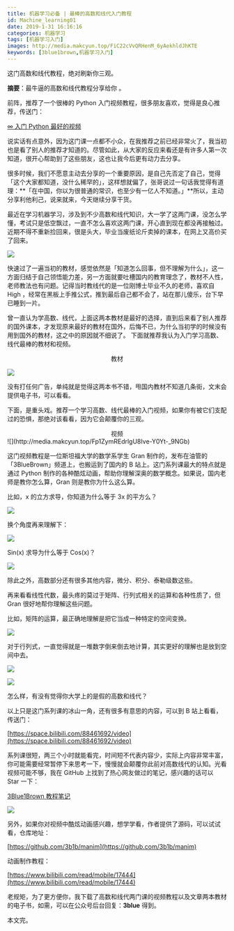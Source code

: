 ```yaml
---
title: 机器学习必备 | 最棒的高数和线代入门教程
id: Machine_learning01
date: 2019-1-31 16:16:16
categories: 机器学习
tags: [机器学习入门]
images: http://media.makcyun.top/FiC22cVvQRHenM_6yAekhldJhKTE
keywords: [3blue1brown,机器学习入门]
---
```

这门高数和线代教程，绝对刷新你三观。

<!-- more -->  

**摘要**：最牛逼的高数和线代教程分享给你 。

前阵，推荐了一个很棒的 Python 入门视频教程，很多朋友喜欢，觉得是良心推荐，传送门：

[∞ 入门 Python 最好的视频](https://www.makcyun.top/web_scraping_withpython19.html)

说实话有点意外，因为这门课一点都不小众，在我推荐之前已经非常火了，我当初也是看了别人的推荐才知道的。尽管如此，从大家的反应来看还是有许多人第一次知道，很开心帮助到了这些朋友，这也让我今后更有动力去分享。

很多时候，我们不愿意主动去分享的一个重要原因，是自己先否定了自己，觉得「这个大家都知道，没什么稀罕的」，这样想就偏了，张哥说过一句话我觉得有道理：**「在中国，你以为很普通的常识，也至少有一亿人不知道。」**所以，主动分享利他利己，说来就来，今天继续分享干货。

最近在学习机器学习，涉及到不少高数和线代知识，大一学了这两门课，没怎么学懂，考试只是低空飘过，一直不怎么喜欢这两门课，开心直到现在都没再接触过。近期不得不重新捡回来，很是头大，毕业当废纸论斤卖掉的课本，在网上又高价买了回来。

![](http://media.makcyun.top/201901221601_879.jpg)

快速过了一遍当初的教材，感觉依然是「知道怎么回事，但不理解为什么」，这一方面归结于自己领悟能力差，另一方面就要吐槽国内的教育理念了，教材不人性，老师教法也有问题。记得当时教线代的是一位刚博士毕业不久的老师，喜欢自 High ，经常在黑板上手推公式，推到最后自己都不会了，站在那儿傻乐，台下早已睡到一片。

曾一直认为学高数、线代，上面这两本教材是最好的选择，直到后来看了别人推荐的国外课本，才发现原来最好的教材在国外，后悔不已，为什么当初学的时候没有用到国外的教材，这之中的原因就不细说了。
下面就推荐我认为入门学习高数、线代最棒的教材和视频。

<center>教材</center>

![](http://media.makcyun.top/FqD9O1FvM0pcZvDdD2g5OSpVZOJD)

没有打任何广告，单纯就是觉得这两本书不错，甩国内教材不知道几条街，文末会提供电子书，可以看看。

下面，是重头戏。推荐一个学习高数、线代最棒的入门视频，如果你有被它们支配过的恐惧，那绝对该看看，因为它会颠覆你的三观。

<center>视频</center>
![](http://media.makcyun.top/Fp1ZymREdrlgU8Ive-Y0Yt-_9NGb)

这门视频教程是一位斯坦福大学的数学系学生 Gran 制作的，发布在油管的「3BlueBrown」频道上，也搬运到了国内的 B 站上。这门系列课最大的特点就是通过 Python 制作的各种酷炫动画，帮助你理解深奥的数学概念。如果说，国内老师是教你怎么算，Gran 则是教你为什么这么算。



比如，x 的立方求导，你知道为什么等于 3x 的平方么？

![](http://media.makcyun.top/%E5%AF%BC%E6%95%B0.gif)

换个角度再来理解下：

![](http://media.makcyun.top/%E5%AF%BC%E6%95%B02.gif)

Sin(x) 求导为什么等于 Cos(x)？

![](http://media.makcyun.top/sinx.gif)

除此之外，高数部分还有很多其他内容，微分、积分、泰勒级数这些。

再来看看线性代数，最头疼的莫过于矩阵、行列式相关的运算和各种性质了，但 Gran 很好地帮你理解这些问题。

比如，矩阵的运算，最正确地理解是把它当成一种特定的空间变换。

![](http://media.makcyun.top/%E7%9F%A9%E9%98%B5%E4%B9%98%E6%B3%952.gif)

对于行列式，一直觉得就是一堆数字倒来倒去地计算，其实更好的理解也是放到空间中去。

![](http://media.makcyun.top/%E8%A1%8C%E5%88%97%E5%BC%8F.gif)



![](http://media.makcyun.top/%E8%A1%8C%E5%88%97%E5%BC%8F2.gif)

怎么样，有没有觉得你大学上的是假的高数和线代？

以上只是这门系列课的冰山一角，还有很多有意思的内容，可以到 B 站上看看，传送门：

[https://space.bilibili.com/88461692/video](https://space.bilibili.com/88461692/video)

系列课很短，两三个小时就能看完，时间短不代表内容少，实际上内容非常丰富，你可能需要经常暂停下来思考一下，慢慢就会颠覆你此前对高数线代的认知。光看视频可能不够，我在 GitHub 上找到了热心网友做过的笔记，感兴趣的话可以 Star 一下：

[3Blue1Brown 教程笔记](https://github.com/imhuay/Algorithm_Interview_Notes-Chinese/blob/master/C-%E6%95%B0%E5%AD%A6/B-%E5%BE%AE%E7%A7%AF%E5%88%86%E7%9A%84%E6%9C%AC%E8%B4%A8.md)

![](http://media.makcyun.top/FpnDUQzbrMW3EjSK95uLLcfrw16R)

另外，如果你对视频中酷炫动画感兴趣，想学学看，作者提供了源码，可以试试看，仓库地址：

[https://github.com/3b1b/manim](https://github.com/3b1b/manim)

动画制作教程：

[https://www.bilibili.com/read/mobile/17444](https://www.bilibili.com/read/mobile/17444)



老规矩，为了更方便你，我下载了高数和线代两门课的视频教程以及文章两本教材的电子书，如需，可以在公众号后台回复：**3blue** 得到。

本文完。